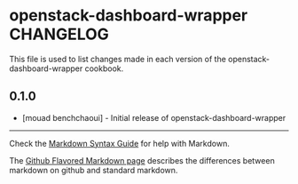 openstack-dashboard-wrapper CHANGELOG
=====================================

This file is used to list changes made in each version of the openstack-dashboard-wrapper cookbook.

0.1.0
-----
- [mouad benchchaoui] - Initial release of openstack-dashboard-wrapper

- - -
Check the [Markdown Syntax Guide](http://daringfireball.net/projects/markdown/syntax) for help with Markdown.

The [Github Flavored Markdown page](http://github.github.com/github-flavored-markdown/) describes the differences between markdown on github and standard markdown.
